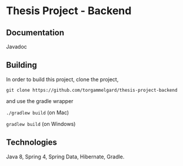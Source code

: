 # Thesis Project - Backend

## Documentation
Javadoc

## Building
In order to build this project, clone the project,

`git clone https://github.com/torgammelgard/thesis-project-backend`

and use the gradle wrapper

`./gradlew build`  (on Mac)

`gradlew build`    (on Windows)

## Technologies

Java 8, Spring 4, Spring Data, Hibernate, Gradle. 